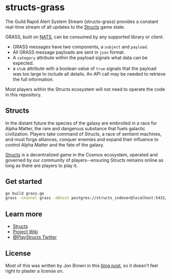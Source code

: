 # structs-grass
The Guild Rapid Alert System Stream (structs-grass) provides a constant real-time stream of all updates to the [Structs](https://playstructs.com) game state.

GRASS, built on [NATS](https://nats.io/), can be consumed by any supported library or client. 

- GRASS messages have two components, a `subject` and `payload`.
- All GRASS message payloads are sent in `json` format.
- A `category` attribute within the payload signals what data can be expected.
- a `stub` attribute with a boolean value of `true` signals that the payload was too large to include all details. An API call may be needed to retrieve the full information.

Most players within the Structs ecosystem will not need to operate the code in this repository.

## Structs
In the distant future the species of the galaxy are embroiled in a race for Alpha Matter, the rare and dangerous substance that fuels galactic civilization. Players take command of Structs, a race of sentient machines, and must forge alliances, conquer enemies and expand their influence to control Alpha Matter and the fate of the galaxy.

[Structs](https://playstructs.com) is a decentralized game in the Cosmos ecosystem, operated and governed by our community of players--ensuring Structs remains online as long as there are players to play it.

## Get started
```bash
go build grass.go  
grass -channel grass -dbhost postgres://structs_indexer@localhost:5432/structs -nathost nats://127.0.0.1:4222 
```

## Learn more

- [Structs](https://playstructs.com)
- [Project Wiki](https://watt.wiki)
- [@PlayStructs Twitter](https://twitter.com/playstructs)


## License

Most of this was written by Jon Brown in this [blog post](https://brojonat.com/posts/go-postgres-listen-notify/), so it doesn't feel right to plaster a license on.
